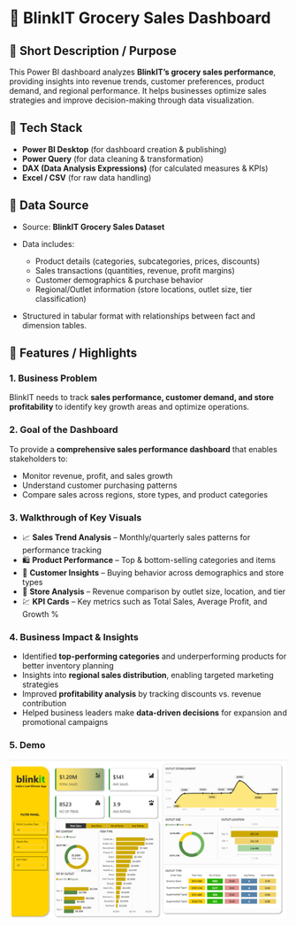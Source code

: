 # 🛒 BlinkIT Grocery Sales Dashboard

## 🔹 Short Description / Purpose

This Power BI dashboard analyzes **BlinkIT’s grocery sales performance**, providing insights into revenue trends, customer preferences, product demand, and regional performance. It helps businesses optimize sales strategies and improve decision-making through data visualization.

## 🔹 Tech Stack

* **Power BI Desktop** (for dashboard creation & publishing)
* **Power Query** (for data cleaning & transformation)
* **DAX (Data Analysis Expressions)** (for calculated measures & KPIs)
* **Excel / CSV** (for raw data handling)

## 🔹 Data Source

* Source: **BlinkIT Grocery Sales Dataset**
* Data includes:

  * Product details (categories, subcategories, prices, discounts)
  * Sales transactions (quantities, revenue, profit margins)
  * Customer demographics & purchase behavior
  * Regional/Outlet information (store locations, outlet size, tier classification)
* Structured in tabular format with relationships between fact and dimension tables.

## 🔹 Features / Highlights

### 1. **Business Problem**

BlinkIT needs to track **sales performance, customer demand, and store profitability** to identify key growth areas and optimize operations.

### 2. **Goal of the Dashboard**

To provide a **comprehensive sales performance dashboard** that enables stakeholders to:

* Monitor revenue, profit, and sales growth
* Understand customer purchasing patterns
* Compare sales across regions, store types, and product categories

### 3. **Walkthrough of Key Visuals**

* 📈 **Sales Trend Analysis** – Monthly/quarterly sales patterns for performance tracking
* 🛍️ **Product Performance** – Top & bottom-selling categories and items
* 👥 **Customer Insights** – Buying behavior across demographics and store types
* 🏬 **Store Analysis** – Revenue comparison by outlet size, location, and tier
* 💹 **KPI Cards** – Key metrics such as Total Sales, Average Profit, and Growth %

### 4. **Business Impact & Insights**

* Identified **top-performing categories** and underperforming products for better inventory planning
* Insights into **regional sales distribution**, enabling targeted marketing strategies
* Improved **profitability analysis** by tracking discounts vs. revenue contribution
* Helped business leaders make **data-driven decisions** for expansion and promotional campaigns

### 5. **Demo**
![Dashboard Preview](https://github.com/Hetva/BlinkIT-Grocery-Data-Analysis/blob/main/BlinkIT%20Grocery%20Data.png)


